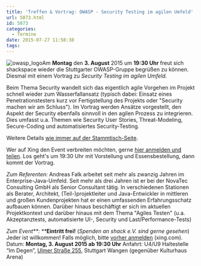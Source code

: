 ```yaml
---
title: 'Treffen & Vortrag: OWASP - Security Testing im agilen Umfeld'
url: 5073.html
id: 5073
categories:
  - Termine
date: 2015-07-27 11:58:38
tags:
---
```


![owasp_logo](https://blog.shackspace.de/wp-content/uploads/2014/04/owasp_logo-291x300.png)Am **Montag** den **3\. August** 2015 um **19:30 Uhr** freut sich shackspace wieder die Stuttgarter OWASP-Gruppe begrüßen zu können. Diesmal mit einem Vortrag zu _Security Testing im agilen Umfeld_.

Beim Thema Security wandelt sich das eigentlich agile Vorgehen im Projekt schnell wieder zum Wasserfallansatz (typisch dabei: Einsatz eines Penetrationstesters kurz vor Fertigstellung des Projekts oder "Security machen wir am Schluss").
Im Vortrag werden Ansätze vorgestellt, den Aspekt der Security ebenfalls sinnvoll in den agilen Prozess zu integrieren. Dies umfasst u.a. Themen wie Security User Stories, Threat-Modeling, Secure-Coding und automatisiertes Security-Testing.

Weitere Details [wie immer auf der Stammtisch-Seite](https://www.owasp.org/index.php/OWASP_German_Chapter_Stammtisch_Initiative/Stuttgart).

Wer auf Xing den Event verbreiten möchten, gerne [hier anmelden und teilen](https://www.xing.com/events/owasp-stuttgart-security-testing-agilen-umfeld-1569505).
Los geht's um 19:30 Uhr mit Vorstellung und Essensbestellung, dann kommt der Vortrag.

_Zum Referenten:_
Andreas Falk arbeitet seit mehr als zwanzig Jahren im Enterprise-Java-Umfeld. Seit mehr als drei Jahren ist er bei der NovaTec Consulting GmbH als Senior Consultant tätig.
In verschiedenen Stationen als Berater, Architekt, (Teil-)projektleiter und Java-Entwickler in mittleren und großen Kundenprojekten hat er einen umfassenden Erfahrungsschatz aufbauen können.
Darüber hinaus beschäftigt er sich im aktuellen Projektkontext und darüber hinaus mit dem Thema "Agiles Testen" (u.a. Akzeptanztests, automatisierte UI-, Security und Last/Performance-Tests)

_Zum Event**:
**_**Eintritt frei!** (_Spenden an shack e.V. sind gerne gesehen_) Jeder ist willkommen!
Falls möglich, bitte [vorher anmelden](https://www.xing.com/events/owasp-stuttgart-security-testing-agilen-umfeld-1569505) (xing.com).
Datum: **Montag, 3\. August 2015 **ab** 19:30 Uhr**
Anfahrt: U4/U9 Haltestelle “Im Degen”, [Ulmer Straße 255](https://blog.shackspace.de/?page_id=713), Stuttgart Wangen (gegenüber Kulturhaus Arena)